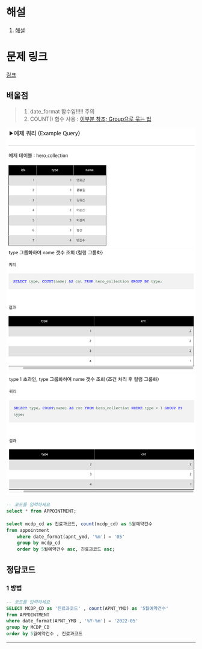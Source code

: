 # 해설

1. [해설]()

# 문제 링크

[링크](https://school.programmers.co.kr/learn/courses/30/lessons/132202)

## 배울점

> 1. date_format 함수임!!!!! 주의
> 2. COUNT() 함수 사용 : [이부분 참조; Group으로 묶는 법](https://extbrain.tistory.com/56)

<img src='images/2022-11-01-18-41-23.png' />
<img src='images/2022-11-01-18-41-39.png' />
<img src='images/2022-11-01-18-41-54.png' />

```sql
-- 코드를 입력하세요
select * from APPOINTMENT;

select mcdp_cd as 진료과코드, count(mcdp_cd) as 5월예약건수
from appointment
    where date_format(apnt_ymd, '%m') = '05'
    group by mcdp_cd
    order by 5월예약건수 asc, 진료과코드 asc;
```

## 정답코드

### 1 방법

```sql
-- 코드를 입력하세요
SELECT MCDP_CD as '진료과코드' , count(APNT_YMD) as '5월예약건수'
from APPOINTMENT
where date_format(APNT_YMD , '%Y-%m') = '2022-05'
group by MCDP_CD
order by 5월예약건수 , 진료과코드
```

---
